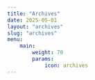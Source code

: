 ```yaml
---
title: "Archives"
date: 2025-05-01
layout: "archives"
slug: "archives"
menu:
    main:
        weight: 70
        params: 
            icon: archives
---
```

